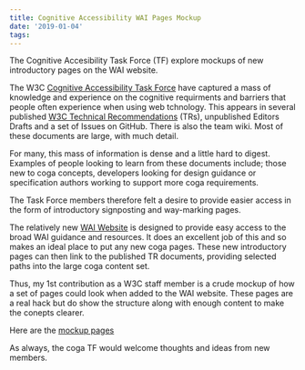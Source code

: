 ```yaml
---
title: Cognitive Accessibility WAI Pages Mockup
date: '2019-01-04'
tags:
---
```


<div class="message">
The Cognitive Accesibility Task Force (TF) explore mockups of new introductory pages on the WAI website.
</div>

The W3C [Cognitive Accessibility Task Force](https://www.w3.org/WAI/PF/cognitive-a11y-tf/) have captured a mass of knowledge and experience on the cognitive requirments and barriers that people often experience when using web tchnology. This appears in several published [W3C Technical Recommendations](https://www.w3.org/TR/?title=cognitive) (TRs), unpublished Editors Drafts and a set of Issues on GitHub. There is also the team wiki. Most of these documents are large, with much detail.

For many, this mass of information is dense and a little hard to digest. Examples of people looking to learn from these documents include; those new to coga concepts, developers looking for design guidance or specification authors working to support more coga requirements.

The Task Force members therefore felt a desire to provide easier access in the form of introductory signposting and way-marking pages.

The relatively new [WAI Website](https://www.w3.org/WAI/) is designed to provide easy access to the broad WAI guidance and resources. It does an excellent job of this and so makes an ideal place to put any new coga pages. These new introductory pages can then link to the published TR documents, providing selected paths into the large coga content set.

Thus, my 1st contribution as a W3C staff member is a crude mockup of how a set of pages could look when added to the WAI website. These pages are a real hack but do show the structure along with enough content to make the conepts clearer.

Here are the [mockup pages](https://cdn.staticaly.com/gh/w3c/coga/doc-mock/coga/index.html)

As always, the coga TF would welcome thoughts and ideas from new members.
